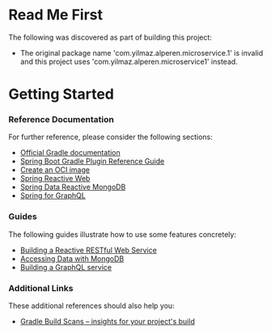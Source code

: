 # Read Me First
The following was discovered as part of building this project:

* The original package name 'com.yilmaz.alperen.microservice.1' is invalid and this project uses 'com.yilmaz.alperen.microservice1' instead.

# Getting Started

### Reference Documentation
For further reference, please consider the following sections:

* [Official Gradle documentation](https://docs.gradle.org)
* [Spring Boot Gradle Plugin Reference Guide](https://docs.spring.io/spring-boot/docs/3.2.1/gradle-plugin/reference/html/)
* [Create an OCI image](https://docs.spring.io/spring-boot/docs/3.2.1/gradle-plugin/reference/html/#build-image)
* [Spring Reactive Web](https://docs.spring.io/spring-boot/docs/3.2.1/reference/htmlsingle/index.html#web.reactive)
* [Spring Data Reactive MongoDB](https://docs.spring.io/spring-boot/docs/3.2.1/reference/htmlsingle/index.html#data.nosql.mongodb)
* [Spring for GraphQL](https://docs.spring.io/spring-boot/docs/3.2.1/reference/htmlsingle/index.html#web.graphql)

### Guides
The following guides illustrate how to use some features concretely:

* [Building a Reactive RESTful Web Service](https://spring.io/guides/gs/reactive-rest-service/)
* [Accessing Data with MongoDB](https://spring.io/guides/gs/accessing-data-mongodb/)
* [Building a GraphQL service](https://spring.io/guides/gs/graphql-server/)

### Additional Links
These additional references should also help you:

* [Gradle Build Scans – insights for your project's build](https://scans.gradle.com#gradle)

